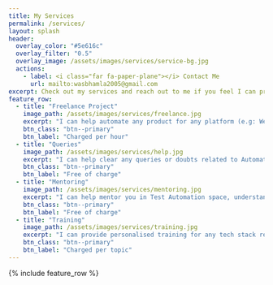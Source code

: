 ```yaml
---
title: My Services
permalink: /services/
layout: splash
header:
  overlay_color: "#5e616c"
  overlay_filter: "0.5"
  overlay_image: /assets/images/services/service-bg.jpg
  actions:
    - label: <i class="far fa-paper-plane"></i> Contact Me
      url: mailto:wasbhamla2005@gmail.com
excerpt: Check out my services and reach out to me if you feel I can provide any of these services to you. Some of these services are chargeable and the fees can be fixed on our mail conversation.
feature_row:
  - title: "Freelance Project"
    image_path: /assets/images/services/freelance.jpg
    excerpt: "I can help automate any product for any platform (e.g: Web, Android and iOS) or help create Test automation frameworks."
    btn_class: "btn--primary"
    btn_label: "Charged per hour"
  - title: "Queries"
    image_path: /assets/images/services/help.jpg
    excerpt: "I can help clear any queries or doubts related to Automation testings, CI / CD or similar tech stacks."
    btn_class: "btn--primary"
    btn_label: "Free of charge"
  - title: "Mentoring"
    image_path: /assets/images/services/mentoring.jpg
    excerpt: "I can help mentor you in Test Automation space, understand different concepts and tools used for Automation and CI / CD."
    btn_class: "btn--primary"
    btn_label: "Free of charge"
  - title: "Training"
    image_path: /assets/images/services/training.jpg
    excerpt: "I can provide personalised training for any tech stack related to Test Automation and CI / CD."
    btn_class: "btn--primary"
    btn_label: "Charged per topic"
---
```


{% include feature_row %}
